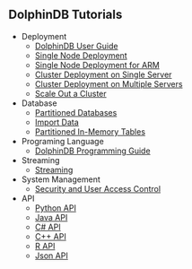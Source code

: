 ## DolphinDB Tutorials

- Deployment
    - [DolphinDB User Guide](https://github.com/dolphindb/Tutorials_EN/blob/master/dolphindb_user_guide.md)
    - [Single Node Deployment](https://github.com/dolphindb/Tutorials_EN/blob/master/standalone_server.md)
    - [Single Node Deployment for ARM](https://github.com/dolphindb/Tutorials_EN/blob/master/ARM_standalone_deploy.md)
    - [Cluster Deployment on Single Server](https://github.com/dolphindb/Tutorials_EN/blob/master/single_machine_cluster_deploy.md)
    - [Cluster Deployment on Multiple Servers](https://github.com/dolphindb/Tutorials_EN/blob/master/multi_machine_cluster_deploy.md)
    - [Scale Out a Cluster](https://github.com/dolphindb/Tutorials_EN/blob/master/cluster_scaleout.md)
- Database
    - [Partitioned Databases](https://github.com/dolphindb/Tutorials_EN/blob/master/database.md)
    - [Import Data](https://github.com/dolphindb/Tutorials_EN/blob/master/import_data.md)
    - [Partitioned In-Memory Tables](https://github.com/dolphindb/Tutorials_EN/blob/master/partitioned_in_memory_table.md)
- Programing Language
    - [DolphinDB Programming Guide](https://github.com/dolphindb/Tutorials_EN/blob/master/DolphinDB_Programming_Guide.md)
- Streaming
    - [Streaming](https://github.com/dolphindb/Tutorials_EN/blob/master/streaming_tutorial.md)
- System Management
    - [Security and User Access Control](https://github.com/dolphindb/Tutorials_EN/blob/master/ACL_and_Security.md)
- API
    - [Python API](https://github.com/dolphindb/Tutorials_EN/blob/master/python_api.md)
    - [Java API](https://github.com/dolphindb/api-java/blob/master/README.md)
    - [C# API](https://github.com/dolphindb/api-csharp/blob/master/README.md)
    - [C++ API](https://github.com/dolphindb/api-cplusplus/blob/master/README.md)
    - [R API](https://github.com/dolphindb/api-r/blob/master/README.md)
    - [Json API](https://github.com/dolphindb/api-json/blob/master/README.md)